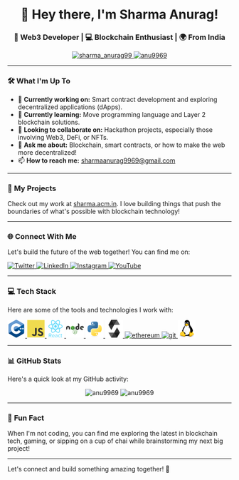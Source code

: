 <h1 align="center">👋 Hey there, I'm Sharma Anurag!</h1>
<h3 align="center">🚀 Web3 Developer | 💻 Blockchain Enthusiast | 🌍 From India</h3>

<p align="center">
  <a href="https://twitter.com/sharma_anurag99" target="blank">
    <img src="https://img.shields.io/twitter/follow/sharma_anurag99?logo=twitter&style=for-the-badge" alt="sharma_anurag99" />
  </a>
  <a href="https://github.com/anu9969" target="blank">
    <img src="https://komarev.com/ghpvc/?username=anu9969&label=Profile%20views&color=0e75b6&style=for-the-badge" alt="anu9969" />
  </a>
</p>

---

### 🛠️ **What I'm Up To**
- 🔭 **Currently working on:** Smart contract development and exploring decentralized applications (dApps).
- 🌱 **Currently learning:** Move programming language and Layer 2 blockchain solutions.
- 👯 **Looking to collaborate on:** Hackathon projects, especially those involving Web3, DeFi, or NFTs.
- 💬 **Ask me about:** Blockchain, smart contracts, or how to make the web more decentralized!
- 📫 **How to reach me:** [sharmaanurag9969@gmail.com](mailto:sharmaanurag9969@gmail.com)

---

### 🚀 **My Projects**
Check out my work at [sharma.acm.in](https://sharma.acm.in). I love building things that push the boundaries of what's possible with blockchain technology!

---

### 🌐 **Connect With Me**
Let's build the future of the web together! You can find me on:

<p align="left">
  <a href="https://twitter.com/sharma_anurag99" target="blank">
    <img src="https://img.shields.io/badge/Twitter-1DA1F2?style=for-the-badge&logo=twitter&logoColor=white" alt="Twitter" />
  </a>
  <a href="https://linkedin.com/in/sharma-anurag-umeshc" target="blank">
    <img src="https://img.shields.io/badge/LinkedIn-0077B5?style=for-the-badge&logo=linkedin&logoColor=white" alt="LinkedIn" />
  </a>
  <a href="https://instagram.com/catalyst_anu" target="blank">
    <img src="https://img.shields.io/badge/Instagram-E4405F?style=for-the-badge&logo=instagram&logoColor=white" alt="Instagram" />
  </a>
  <a href="https://www.youtube.com/c/codewithsharma" target="blank">
    <img src="https://img.shields.io/badge/YouTube-FF0000?style=for-the-badge&logo=youtube&logoColor=white" alt="YouTube" />
  </a>
</p>

---

### 💻 **Tech Stack**
Here are some of the tools and technologies I work with:

<p align="left">
  <a href="https://www.w3schools.com/cpp/" target="_blank" rel="noreferrer">
    <img src="https://raw.githubusercontent.com/devicons/devicon/master/icons/cplusplus/cplusplus-original.svg" alt="cplusplus" width="40" height="40"/>
  </a>
  <a href="https://developer.mozilla.org/en-US/docs/Web/JavaScript" target="_blank" rel="noreferrer">
    <img src="https://raw.githubusercontent.com/devicons/devicon/master/icons/javascript/javascript-original.svg" alt="javascript" width="40" height="40"/>
  </a>
  <a href="https://reactjs.org/" target="_blank" rel="noreferrer">
    <img src="https://raw.githubusercontent.com/devicons/devicon/master/icons/react/react-original-wordmark.svg" alt="react" width="40" height="40"/>
  </a>
  <a href="https://nodejs.org" target="_blank" rel="noreferrer">
    <img src="https://raw.githubusercontent.com/devicons/devicon/master/icons/nodejs/nodejs-original-wordmark.svg" alt="nodejs" width="40" height="40"/>
  </a>
  <a href="https://www.python.org" target="_blank" rel="noreferrer">
    <img src="https://raw.githubusercontent.com/devicons/devicon/master/icons/python/python-original.svg" alt="python" width="40" height="40"/>
  </a>
  <a href="https://soliditylang.org/" target="_blank" rel="noreferrer">
    <img src="https://raw.githubusercontent.com/devicons/devicon/master/icons/solidity/solidity-original.svg" alt="solidity" width="40" height="40"/>
  </a>
  <a href="https://ethereum.org/" target="_blank" rel="noreferrer">
    <img src="https://raw.githubusercontent.com/devicons/devicon/master/icons/ethereum/ethereum-original.svg" alt="ethereum" width="40" height="40"/>
  </a>
  <a href="https://git-scm.com/" target="_blank" rel="noreferrer">
    <img src="https://www.vectorlogo.zone/logos/git-scm/git-scm-icon.svg" alt="git" width="40" height="40"/>
  </a>
  <a href="https://www.linux.org/" target="_blank" rel="noreferrer">
    <img src="https://raw.githubusercontent.com/devicons/devicon/master/icons/linux/linux-original.svg" alt="linux" width="40" height="40"/>
  </a>
</p>

---

### 📊 **GitHub Stats**
Here's a quick look at my GitHub activity:

<p align="center">
  <img src="https://github-readme-stats.vercel.app/api?username=anu9969&show_icons=true&theme=radical" alt="anu9969" />
  <img src="https://github-readme-stats.vercel.app/api/top-langs?username=anu9969&layout=compact&theme=radical" alt="anu9969" />
</p>

---

### 🎉 **Fun Fact**
When I'm not coding, you can find me exploring the latest in blockchain tech, gaming, or sipping on a cup of chai while brainstorming my next big project!

---

Let's connect and build something amazing together! 🚀

